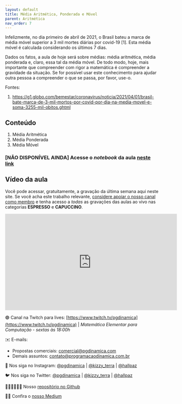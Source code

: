```yaml
---
layout: default
title: Média Aritmética, Ponderada e Móvel
parent: Aritmética
nav_order: 7
---
```


Infelizmente, no dia primeiro de abril de 2021, o Brasil bateu a marca de média móvel superior a 3 mil mortes diárias por covid-19 [1]. Esta média móvel é calculada considerando os últimos 7 dias.

Dados os fatos, a aula de hoje será sobre médias: média aritmética, média ponderada e, claro, essa tal da média móvel. De todo modo, hoje, mais importante que compreender com rigor a matemática é compreender a gravidade da situação. Se for possível usar este conhecimento para ajudar outra pessoa a compreender o que se passa, por favor, use-o.

Fontes:
1. https://g1.globo.com/bemestar/coronavirus/noticia/2021/04/01/brasil-bate-marca-de-3-mil-mortos-por-covid-por-dia-na-media-movel-e-soma-3255-mil-obitos.ghtml

## Conteúdo 

1. Média Aritmética
2. Média Ponderada
3. Média Móvel

### [NÃO DISPONÍVEL AINDA] Acesse o *notebook* da aula <a href="/notebooks/mec007_mediaaritmetica.html" target="_black">neste link</a>

## Vídeo da aula

Você pode acessar, gratuitamente, a gravação da última semana aqui neste site. Se você acha este trabalho relevante, [considere apoiar o nosso canal como membro](https://youtube.com/join) e tenha acesso a *todas* as gravações das aulas ao vivo nas categorias **ESPRESSO** e **CAPUCCINO**. 


<iframe width="560" height="315" src="https://www.youtube.com/embed/yfkWatbh6pg" frameborder="0" allow="accelerometer; autoplay; clipboard-write; encrypted-media; gyroscope; picture-in-picture" allowfullscreen></iframe>



🟣 Canal na Twitch para lives: [https://www.twitch.tv/pgdinamica](https://www.twitch.tv/pgdinamica) | *Matemática Elementar para Computação - sextas às 18:00h*


✉️ E-mails:
* Propostas comerciais: [comercial@pgdinamica.com](mailto:comercial@pgdinamica.com)
* Demais assuntos: [contato@programacaodinamica.com.br](mailto:comercial@pgdinamica.com)

📸 Nos siga no Instagram: [@pgdinamica](https://instagram.com/pgdinamica) | [@kizzy_terra](https://instagram.com/kizzy_terra) | [@hallpaz](https://instagram.com/hallpaz)

🐦 Nos siga no Twitter: [@pgdinamica](https://twitter.com/pgdinamica) | [@kizzy_terra](https://twitter.com/kizzy_terra) | [@hallpaz](https://twitter.com/hallpaz)

👩🏾‍💻👨🏾‍💻 Nosso [repositório no Github](https://github.com/programacaodinamica)

✍🏾 Confira o [nosso Medium](https://medium.com/programacaodinamica)